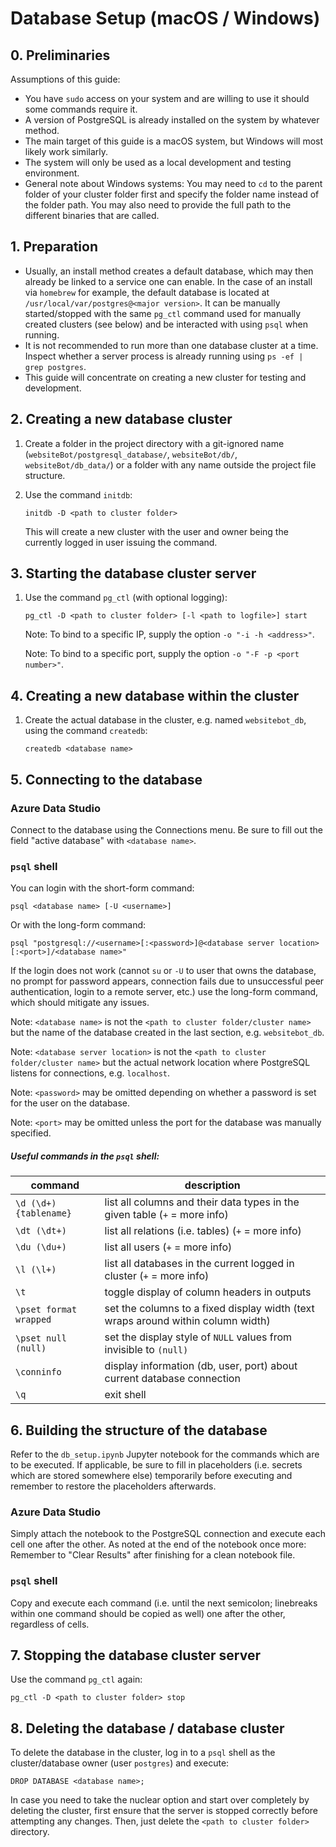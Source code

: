 # Database Setup (macOS / Windows)



## 0. Preliminaries

Assumptions of this guide:

- You have `sudo` access on your system and are willing to use it should some commands require it.
- A version of PostgreSQL is already installed on the system by whatever method.
- The main target of this guide is a macOS system, but Windows will most likely work similarly.
- The system will only be used as a local development and testing environment.
- General note about Windows systems: You may need to `cd` to the parent folder of your cluster folder first and specify the folder name instead of the folder path. You may also need to provide the full path to the different binaries that are called.




## 1. Preparation

- Usually, an install method creates a default database, which may then already be linked to a service one can enable. In the case of an install via `homebrew` for example, the default database is located at `/usr/local/var/postgres@<major version>`. It can be manually started/stopped with the same `pg_ctl` command  used for manually created clusters (see below) and be interacted with using `psql` when running.
- It is not recommended to run more than one database cluster at a time. Inspect whether a server process is already running using `ps -ef | grep postgres`.
- This guide will concentrate on creating a new cluster for testing and development.



## 2. Creating a new database cluster

1. Create a folder in the project directory with a git-ignored name (`websiteBot/postgresql_database/`, `websiteBot/db/`, `websiteBot/db_data/`) or a folder with any name outside the project file structure.

2. Use the command `initdb`:

   ```shell
   initdb -D <path to cluster folder>
   ```

   This will create a new cluster with the user and owner being the currently logged in user issuing the command.



## 3. Starting the database cluster server

1. Use the command `pg_ctl` (with optional logging):

   ```shell
   pg_ctl -D <path to cluster folder> [-l <path to logfile>] start
   ```

   Note: To bind to a specific IP, supply the option `-o "-i -h <address>"`.

   Note: To bind to a specific port, supply the option `-o "-F -p <port number>"`.



## 4. Creating a new database within the cluster

1. Create the actual database in the cluster, e.g. named `websitebot_db`, using the command `createdb`:

   ```shell
   createdb <database name>
   ```



## 5. Connecting to the database

### Azure Data Studio

Connect to the database using the Connections menu. Be sure to fill out the field "active database" with `<database name>`.

### `psql` shell

You can login with the short-form command:

```shell
psql <database name> [-U <username>]
```

Or with the long-form command:

```shell
psql "postgresql://<username>[:<password>]@<database server location>[:<port>]/<database name>"
```

If the login does not work (cannot `su` or `-U` to user that owns the database, no prompt for password appears, connection fails due to unsuccessful peer authentication, login to a remote server, etc.) use the long-form command, which should mitigate any issues.

Note: `<database name>` is not the `<path to cluster folder/cluster name>` but the name of the database created in the last section, e.g. `websitebot_db`.

Note: `<database server location>` is not the `<path to cluster folder/cluster name>` but the actual network location where PostgreSQL listens for connections, e.g. `localhost`.

Note:  `<password>` may be omitted depending on whether a password is set for the user on the database.

Note: `<port>` may be omitted unless the port for the database was manually specified.

##### Useful commands in the `psql` shell:

| command | description |
| --- | --- |
| `\d (\d+) {tablename}` | list all columns and their data types in the given table (`+` = more info) |
| `\dt (\dt+)` | list all relations (i.e. tables) (`+` = more info) |
| `\du (\du+)` | list all users (`+` = more info) |
| `\l (\l+)` | list all databases in the current logged in cluster (`+` = more info) |
| `\t` | toggle display of column headers in outputs |
| `\pset format wrapped` | set the columns to a fixed display width (text wraps around within column width) |
| `\pset null (null)` | set the display style of `NULL` values from invisible to `(null)` |
| `\conninfo` | display information (db, user, port) about current database connection |
| `\q` | exit shell |



## 6. Building the structure of the database

Refer to the `db_setup.ipynb` Jupyter notebook for the commands which are to be executed. If applicable, be sure to fill in placeholders (i.e. secrets which are stored somewhere else) temporarily before executing and remember to restore the placeholders afterwards.

### Azure Data Studio

Simply attach the notebook to the PostgreSQL connection and execute each cell one after the other. As noted at the end of the notebook once more: Remember to "Clear Results" after finishing for a clean notebook file.

### `psql` shell

Copy and execute each command (i.e. until the next semicolon; linebreaks within one command should be copied as well) one after the other, regardless of cells.



## 7. Stopping the database cluster server

Use the command `pg_ctl` again:

```shell
pg_ctl -D <path to cluster folder> stop
```



## 8. Deleting the database / database cluster

To delete the database in the cluster, log in to a `psql` shell as the cluster/database owner (user `postgres`) and execute:

```postgresql
DROP DATABASE <database name>;
```

In case you need to take the nuclear option and start over completely by deleting the cluster, first ensure that the server is stopped correctly before attempting any changes. Then, just delete the `<path to cluster folder>` directory.

